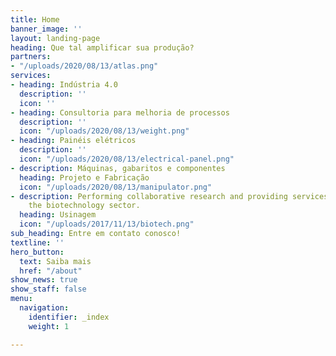 ```yaml
---
title: Home
banner_image: ''
layout: landing-page
heading: Que tal amplificar sua produção?
partners:
- "/uploads/2020/08/13/atlas.png"
services:
- heading: Indústria 4.0
  description: ''
  icon: ''
- heading: Consultoria para melhoria de processos
  description: ''
  icon: "/uploads/2020/08/13/weight.png"
- heading: Painéis elétricos
  description: ''
  icon: "/uploads/2020/08/13/electrical-panel.png"
- description: Máquinas, gabaritos e componentes
  heading: Projeto e Fabricação
  icon: "/uploads/2020/08/13/manipulator.png"
- description: Performing collaborative research and providing services to support
    the biotechnology sector.
  heading: Usinagem
  icon: "/uploads/2017/11/13/biotech.png"
sub_heading: Entre em contato conosco!
textline: ''
hero_button:
  text: Saiba mais
  href: "/about"
show_news: true
show_staff: false
menu:
  navigation:
    identifier: _index
    weight: 1

---
```

